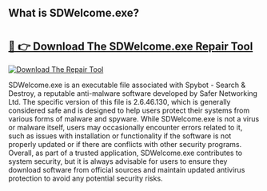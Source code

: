 ## What is SDWelcome.exe? 

# <h2><a href="https://exedetect.com/download.php?SDWelcome.exe">🔗 👉 Download The SDWelcome.exe Repair Tool</a></h2>

[![Download The Repair Tool](https://exedetect.com/download-button.jpg)](https://exedetect.com/download.php?SDWelcome.exe)

SDWelcome.exe is an executable file associated with Spybot - Search & Destroy, a reputable anti-malware software developed by Safer Networking Ltd. The specific version of this file is 2.6.46.130, which is generally considered safe and is designed to help users protect their systems from various forms of malware and spyware. While SDWelcome.exe is not a virus or malware itself, users may occasionally encounter errors related to it, such as issues with installation or functionality if the software is not properly updated or if there are conflicts with other security programs. Overall, as part of a trusted application, SDWelcome.exe contributes to system security, but it is always advisable for users to ensure they download software from official sources and maintain updated antivirus protection to avoid any potential security risks.